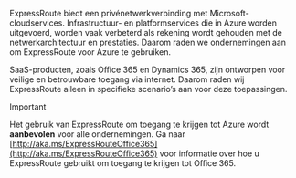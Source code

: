 ExpressRoute biedt een privénetwerkverbinding met Microsoft-cloudservices. Infrastructuur- en platformservices die in Azure worden uitgevoerd, worden vaak verbeterd als rekening wordt gehouden met de netwerkarchitectuur en prestaties. Daarom raden we ondernemingen aan om ExpressRoute voor Azure te gebruiken.

SaaS-producten, zoals Office 365 en Dynamics 365, zijn ontworpen voor veilige en betrouwbare toegang via internet.  Daarom raden wij ExpressRoute alleen in specifieke scenario’s aan voor deze toepassingen.

> [!IMPORTANT]
> Het gebruik van ExpressRoute om toegang te krijgen tot Azure wordt **aanbevolen** voor alle ondernemingen. Ga naar [http://aka.ms/ExpressRouteOffice365](http://aka.ms/ExpressRouteOffice365) voor informatie over hoe u ExpressRoute gebruikt om toegang te krijgen tot Office 365.
> 
> 



<!--HONumber=Nov16_HO2-->


